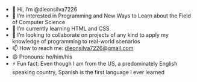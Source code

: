 - 👋 Hi, I’m @dleonsilva7226
- 👀 I’m interested in Programming and New Ways to Learn about the Field of Computer Science
- 🌱 I’m currently learning HTML and CSS
- 💞️ I’m looking to collaborate on projects of any kind to apply my knowledge of programming to real-world scenarios
- 📫 How to reach me: dleonsilva7226@gmail.com
- 😄 Pronouns: he/him/his
- ⚡ Fun fact: Even though I am from the US, a predominately English speaking country, Spanish is the first language I ever learned

<!---
dleonsilva7226/dleonsilva7226 is a ✨ special ✨ repository because its `README.md` (this file) appears on your GitHub profile.
You can click the Preview link to take a look at your changes.
--->

